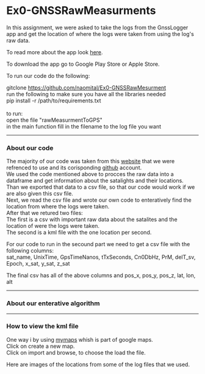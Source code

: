 # Ex0-GNSSRawMeasurments

In this assignment, we were asked to take the logs from the GnssLogger app and get the location of where the logs were taken from using the log's raw data. 

To read more about the app look <a href="https://developer.android.com/develop/sensors-and-location/sensors/gnss">here</a>.

To download the app go to Google Play Store or Apple Store.

To run our code do the following:

gitclone https://github.com/naomital/Ex0-GNSSRawMesurment
<br> run the following to make sure you have all the libraries needed
<br> pip install -r /path/to/requirements.txt 
<br>
<br>to run:
<br> open the file "rawMeasurmentToGPS" 
<br> in the main function fill in the filename to the log file you want

-----------------------------------------------
### About our code

The majority of our code was taken from this <a href="https://www.johnsonmitchelld.com/2021/03/14/least-squares-gps.html">website</a> that we were refrenced to use 
and its corisponding <a href="https://www.johnsonmitchelld.com/2021/03/14/least-squares-gps.html">github</a> account.
<br>We used the code mentioned above to procces the raw data into a dataframe and get information about the satalights and their locations.
<br>Than we exported that data to a csv file, so that our code would work if we are also given this csv file.
<br>Next, we read the csv file and wrote our own code to enteratively find the location from where the logs were taken.
<br>After that we retured two files:
<br>The first is a csv with important raw data about the satalites and the location of were the logs were taken.
<br>The second is a kml file with the one location per second.

For our code to run in the secound part we need to get a csv file with the following columns:
<br> sat_name, UnixTime, GpsTimeNanos, tTxSeconds, Cn0DbHz, PrM, delT_sv, Epoch, x_sat, y_sat, z_sat

The final csv has all of the above columns and pos_x, pos_y, pos_z, lat, lon, alt

-----------------------------
### About our enterative algorithm

------------
### How to view the kml file
One way i by using <a href="https://www.google.com/maps/d/">mymaps</a> whish is part of google maps.
<br>Click on create a new map.
<br>Click on import and browse, to choose the load the file.


Here are images of the locations from some of the log files that we used.

 

